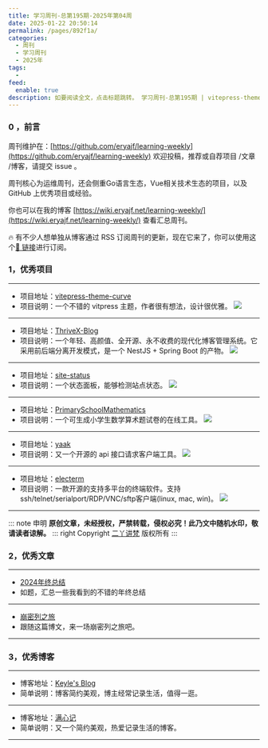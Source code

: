 ```yaml
---
title: 学习周刊-总第195期-2025年第04周
date: 2025-01-22 20:50:14
permalink: /pages/892f1a/
categories:
  - 周刊
  - 学习周刊
  - 2025年
tags:
  -
feed:
  enable: true
description: 如要阅读全文，点击标题跳转。 学习周刊-总第195期 | vitepress-theme-curve | ThriveX-Blog | site-status | yaak | electerm
---
```



### 0 ，前言

周刊维护在：[https://github.com/eryajf/learning-weekly](https://github.com/eryajf/learning-weekly)  欢迎投稿，推荐或自荐项目 /文章 /博客，请提交 issue 。

周刊核心为运维周刊，还会侧重Go语言生态，Vue相关技术生态的项目，以及 GitHub 上优秀项目或经验。

你也可以在我的博客 [https://wiki.eryajf.net/learning-weekly/](https://wiki.eryajf.net/learning-weekly/) 查看汇总周刊。

🔥 有不少人想单独从博客通过 RSS 订阅周刊的更新，现在它来了，你可以使用这个[🔗 链接](https://wiki.eryajf.net/learning-weekly.xml)进行订阅。

### 1，优秀项目

---
- 项目地址：[vitepress-theme-curve](https://github.com/imsyy/vitepress-theme-curve)
- 项目说明：一个不错的 vitpress 主题，作者很有想法，设计很优雅。
  ![](https://t.eryajf.net/imgs/2025/01/1736911490744.webp)
---
- 项目地址：[ThriveX-Blog](https://github.com/LiuYuYang01/ThriveX-Blog)
- 项目说明：一个年轻、高颜值、全开源、永不收费的现代化博客管理系统。它采用前后端分离开发模式，是一个 NestJS + Spring Boot 的产物。
  ![](https://t.eryajf.net/imgs/2025/01/1736921912447.webp)
---
- 项目地址：[site-status](https://github.com/imsyy/site-status)
- 项目说明：一个状态面板，能够检测站点状态。
  ![](https://t.eryajf.net/imgs/2025/01/1736911828019.webp)
---
- 项目地址：[PrimarySchoolMathematics](https://github.com/bosichong/PrimarySchoolMathematics)
- 项目说明：一个可生成小学生数学算术题试卷的在线工具。
  ![](https://t.eryajf.net/imgs/2025/01/1737162240787.webp)
---
- 项目地址：[yaak](https://github.com/mountain-loop/yaak)
- 项目说明：又一个开源的 api 接口请求客户端工具。
  ![](https://t.eryajf.net/imgs/2025/01/1736954758093.webp)
---
- 项目地址：[electerm](https://github.com/electerm/electerm)
- 项目说明：一款开源的支持多平台的终端软件。支持ssh/telnet/serialport/RDP/VNC/sftp客户端(linux, mac, win)。
  ![](https://t.eryajf.net/imgs/2025/01/1736955876632.webp)
---

::: note 申明
**原创文章<Badge text='eryajf' />，未经授权，严禁转载，侵权必究！此乃文中随机水印，敬请读者谅解。**
::: right
Copyright [二丫讲梵](https://wiki.eryajf.net) 版权所有
:::

### 2，优秀文章

---
- [2024年终总结](https://ecnelises.com/2025/01/on-2024/)
- 如题，汇总一些我看到的不错的年终总结
---
- [崩密列之旅](https://fatesinger.com/104594/comment-page-1#comment-13164)
- 跟随这篇博文，来一场崩密列之旅吧。
---
### 3，优秀博客

---
- 博客地址：[Keyle's Blog](https://vrast.cn/)
- 简单说明：博客简约美观，博主经常记录生活，值得一逛。
---
- 博客地址：[满心记](https://qq.mba/)
- 简单说明：又一个简约美观，热爱记录生活的博客。
---
